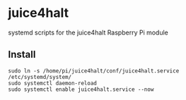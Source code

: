 # juice4halt
systemd scripts for the juice4halt Raspberry Pi module

## Install

```
sudo ln -s /home/pi/juice4halt/conf/juice4halt.service /etc/systemd/system/
sudo systemctl daemon-reload
sudo systemctl enable juice4halt.service --now
```
